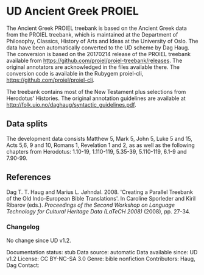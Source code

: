 # UD Ancient Greek PROIEL

The Ancient Greek PROIEL treebank is based on the Ancient Greek data from the PROIEL treebank, which is maintained at the Department of Philosophy, Classics, History of Arts and Ideas at the University of Oslo. The data have been automatically converted to the UD scheme by Dag Haug. The conversion is based on the 20170214 release of the PROIEL treebank available from https://github.com/proiel/proiel-treebank/releases. The original annotators are acknowledged in the files available there. The conversion code is available in the Rubygem proiel-cli, https://github.com/proiel/proiel-cli.

The treebank contains most of the New Testament plus selections from Herodotus' Histories. The original annotation guidelines are available at http://folk.uio.no/daghaug/syntactic_guidelines.pdf.

## Data splits
The development data consists Matthew 5, Mark 5, John 5, Luke 5 and 15, Acts 5,6, 9 and 10, Romans 1, Revelation 1 and 2, as as well as the following chapters from Herodotus: 1.10-19, 1.110-119, 5.35-39, 5.110-119, 6.1-9 and 7.90-99.

## References
 Dag T. T. Haug and Marius L. Jøhndal. 2008. 'Creating a Parallel Treebank of the Old Indo-European Bible Translations'. In Caroline Sporleder and Kiril Ribarov (eds.).  *Proceedings of the Second Workshop on Language Technology for Cultural Heritage Data (LaTeCH 2008)* (2008), pp. 27-34.

### Changelog

No change since UD v1.2.


Documentation status: stub
Data source: automatic
Data available since: UD v1.2
License: CC BY-NC-SA 3.0
Genre: bible nonfiction
Contributors: Haug, Dag
Contact:
